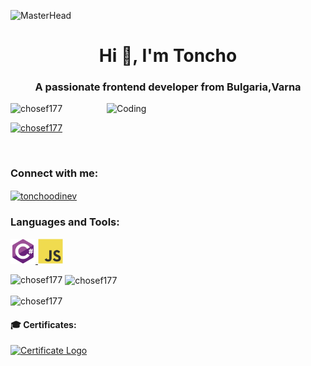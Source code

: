 ![MasterHead](https://bestanimations.com/Science/Biology/Drugs/pills-tablets-prescription-drugs-animated-gif-image-8.gif)
<h1 align="center">Hi 👋, I'm Toncho</h1>
<h3 align="center">A passionate frontend developer from Bulgaria,Varna</h3>

<img align="right" alt="Coding" width="350" src="https://cdn.dribbble.com/users/1148081/screenshots/3366906/4.gif">

<p align="left"> <img src="https://komarev.com/ghpvc/?username=chosef177&label=Profile%20views&color=0e75b6&style=flat" alt="chosef177" /> </p>

<p align="left"> <a href="https://github.com/ryo-ma/github-profile-trophy"><img src="https://github-profile-trophy.vercel.app/?username=chosef177" alt="chosef177" /></a> </p>

<p align="left"> <a href="https://twitter.com/" target="blank"><img src="https://img.shields.io/twitter/follow/?logo=twitter&style=for-the-badge" alt="" /></a> </p>

<h3 align="left">Connect with me:</h3>
<p align="left">
<a href="https://fb.com/tonchoodinev" target="blank"><img align="center" src="https://raw.githubusercontent.com/rahuldkjain/github-profile-readme-generator/master/src/images/icons/Social/facebook.svg" alt="tonchoodinev" height="30" width="40" /></a>
</p>

<h3 align="left">Languages and Tools:</h3>
<p align="left"> <a href="https://www.w3schools.com/cs/" target="_blank" rel="noreferrer"> <img src="https://raw.githubusercontent.com/devicons/devicon/master/icons/csharp/csharp-original.svg" alt="csharp" width="40" height="40"/> </a> <a href="https://developer.mozilla.org/en-US/docs/Web/JavaScript" target="_blank" rel="noreferrer"> <img src="https://raw.githubusercontent.com/devicons/devicon/master/icons/javascript/javascript-original.svg" alt="javascript" width="40" height="40"/> </a> </p>

<p><img align="left" src="https://github-readme-stats.vercel.app/api/top-langs?username=chosef177&show_icons=true&locale=en&layout=compact" alt="chosef177" /></p>

<p>&nbsp;<img align="center" src="https://github-readme-stats.vercel.app/api?username=chosef177&show_icons=true&locale=en" alt="chosef177" /></p>

<p><img align="center" src="https://github-readme-streak-stats.herokuapp.com/?user=chosef177&" alt="chosef177" /></p>

#### 🎓 Certificates:

<a href="https://softuni.bg/certificates/details/137359/948d0d64" target="_blank" rel="noreferrer"> 
   <img src="https://user-images.githubusercontent.com/106147027/180260179-e5302178-cfa9-44e3-9d03-9f6ed7bda134.png" alt="Certificate Logo" width="300" height="100" title="C# Basics Certificate"/></a> 

